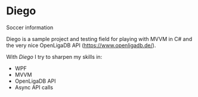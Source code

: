 # Diego
Soccer information

Diego is a sample project and testing field for playing with MVVM in C# and the very nice OpenLigaDB API (https://www.openligadb.de/).

With *Diego* I try to sharpen my skills in:
  * WPF
  * MVVM
  * OpenLigaDB API
  * Async API calls
